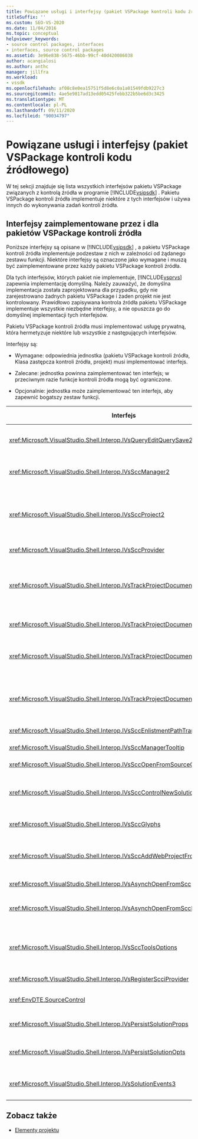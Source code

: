 ```yaml
---
title: Powiązane usługi i interfejsy (pakiet VSPackage kontroli kodu źródłowego)
titleSuffix: ''
ms.custom: SEO-VS-2020
ms.date: 11/04/2016
ms.topic: conceptual
helpviewer_keywords:
- source control packages, interfaces
- interfaces, source control packages
ms.assetid: 3e96e838-5675-46bb-99cf-40d420086038
author: acangialosi
ms.author: anthc
manager: jillfra
ms.workload:
- vssdk
ms.openlocfilehash: af08c8e0ea15751f5d8e6c0a1a01549fdb9227c3
ms.sourcegitcommit: 4ae5e9817ad13edd05425febb322b5be6d3c3425
ms.translationtype: MT
ms.contentlocale: pl-PL
ms.lasthandoff: 09/11/2020
ms.locfileid: "90034797"
---
```

# <a name="related-services-and-interfaces-source-control-vspackage"></a>Powiązane usługi i interfejsy (pakiet VSPackage kontroli kodu źródłowego)

W tej sekcji znajduje się lista wszystkich interfejsów pakietu VSPackage związanych z kontrolą źródła w programie [!INCLUDE[vsipsdk](../../extensibility/includes/vsipsdk_md.md)] . Pakietu VSPackage kontroli źródła implementuje niektóre z tych interfejsów i używa innych do wykonywania zadań kontroli źródła.

## <a name="interfaces-implemented-by-and-for-source-control-vspackages"></a>Interfejsy zaimplementowane przez i dla pakietów VSPackage kontroli źródła

 Poniższe interfejsy są opisane w [!INCLUDE[vsipsdk](../../extensibility/includes/vsipsdk_md.md)] , a pakietu VSPackage kontroli źródła implementuje podzestaw z nich w zależności od żądanego zestawu funkcji. Niektóre interfejsy są oznaczone jako wymagane i muszą być zaimplementowane przez każdy pakietu VSPackage kontroli źródła.

 Dla tych interfejsów, których pakiet nie implementuje, [!INCLUDE[vsprvs](../../code-quality/includes/vsprvs_md.md)] zapewnia implementację domyślną. Należy zauważyć, że domyślna implementacja została zaprojektowana dla przypadku, gdy nie zarejestrowano żadnych pakietu VSPackage i żaden projekt nie jest kontrolowany. Prawidłowo zapisywana kontrola źródła pakietu VSPackage implementuje wszystkie niezbędne interfejsy, a nie opuszcza go do domyślnej implementacji tych interfejsów.

 Pakietu VSPackage kontroli źródła musi implementować usługę prywatną, która hermetyzuje niektóre lub wszystkie z następujących interfejsów.

 Interfejsy są:

- Wymagane: odpowiednia jednostka (pakietu VSPackage kontroli źródła, Klasa zastępcza kontroli źródła, projekt) musi implementować interfejs.

- Zalecane: jednostka powinna zaimplementować ten interfejs; w przeciwnym razie funkcje kontroli źródła mogą być ograniczone.

- Opcjonalnie: jednostka może zaimplementować ten interfejs, aby zapewnić bogatszy zestaw funkcji.

| Interfejs | Przeznaczenie | Zaimplementowane przez | Wprowadzą? |
| - | - |--------------------------|-------------|
| <xref:Microsoft.VisualStudio.Shell.Interop.IVsQueryEditQuerySave2> | Edytory wywołują ten interfejs Przed zmodyfikowaniem lub zapisaniem pliku. Pakietu VSPackage kontroli źródła może wyewidencjonować plik lub odrzucić operację, jeśli wyewidencjonowanie nie powiedzie się. | Pakietu VSPackage kontroli źródła | Zalecane |
| <xref:Microsoft.VisualStudio.Shell.Interop.IVsSccManager2> | Ten interfejs zapewnia podstawowe funkcje kontroli źródła dla projektów, takie jak rejestrowanie i Wyrejestrowywanie projektów z kontrolą źródła i zapewnianie pomocy technicznej dla podstawowych symboli kontroli źródła. | Pakietu VSPackage kontroli źródła | Wymagane |
| <xref:Microsoft.VisualStudio.Shell.Interop.IVsSccProject2> | Ten interfejs jest uzyskiwany z <xref:Microsoft.VisualStudio.Shell.Interop.IVsHierarchy> użycia <xref:System.Runtime.InteropServices.Marshal.QueryInterface%2A> funkcji lub przez po prostu rzutowanie obiektu implementującego `IVsHierarchy` na `IVsSccProject2` . Służy do pobierania plików pod kontrolą źródła w projekcie lub do informowania projektu bieżącego stanu lub lokalizacji kontroli źródła. | Project | Wymagane |
| <xref:Microsoft.VisualStudio.Shell.Interop.IVsSccProvider> | Moduł integracji używa tego interfejsu do ustawienia bieżącego aktywnego pakietu VSPackage. | Pakietu VSPackage kontroli źródła | Wymagane |
| <xref:Microsoft.VisualStudio.Shell.Interop.IVsTrackProjectDocuments2> | Ten interfejs jest oparty na modelu subskrypcji. Każdy pakietu VSPackage może sygnalizować, że chce otrzymywać zdarzenia dokumentu i polecić powłokę w przypadku zdarzeń, które się zdarzają. Jest zaimplementowany i obsługiwany przez [!INCLUDE[vsprvs](../../code-quality/includes/vsprvs_md.md)] , co z kolei powoduje przekazanie zdarzeń implementujących `IVsTrackProjectDocumentsEvents2` do pakietu VSPackage. | Procedura wejścia kontroli źródła | Wymagane |
| <xref:Microsoft.VisualStudio.Shell.Interop.IVsTrackProjectDocuments3> | Ten interfejs zapewnia przetwarzanie wsadowe, synchronizowane operacje odczytu/zapisu oraz zaawansowaną `OnQueryAddFiles` metodę. | Procedura wejścia kontroli źródła | Wymagane |
| <xref:Microsoft.VisualStudio.Shell.Interop.IVsTrackProjectDocumentsEvents2> | **Eksplorator rozwiązań** i projekty wywołują ten interfejs po dodaniu nowych plików do projektów lub po zmianie nazwy plików i folderów lub usunięciu ich z projektów. Pakietu VSPackage kontroli źródła może wyewidencjonować plik projektu lub anulować operację. | Pakietu VSPackage kontroli źródła | Zalecane |
| <xref:Microsoft.VisualStudio.Shell.Interop.IVsTrackProjectDocumentsEvents3> | **Eksplorator rozwiązań** i projekty wywołują ten interfejs w odpowiedzi na wywołania metod interfejsu IVstrackProjectDocuments3. Pakietu VSPackage kontroli źródła może śledzić operacje wsadowe, synchronizować operacje odczytu i zapisu oraz korzystać z bardziej zaawansowanej `OnQueryAddFiles` metody. | Pakietu VSPackage kontroli źródła | Zalecane |
| <xref:Microsoft.VisualStudio.Shell.Interop.IVsSccEnlistmentPathTranslation> | Ten interfejs zapewnia obsługę zarządzania rejestracją dla projektów sieci Web. | Pakietu VSPackage kontroli źródła | Zalecane |
| <xref:Microsoft.VisualStudio.Shell.Interop.IVsSccManagerTooltip> | Ten interfejs służy do pobierania etykietek narzędzi dla plików kontrolowanych przez źródło w projektach. | Pakietu VSPackage kontroli źródła | Opcjonalne |
| <xref:Microsoft.VisualStudio.Shell.Interop.IVsSccOpenFromSourceControl> | Ten interfejs zapewnia obsługę rozszerzenia przestrzeni nazw. | Pakietu VSPackage kontroli źródła | Opcjonalne |
| <xref:Microsoft.VisualStudio.Shell.Interop.IVsSccControlNewSolution> | Pakietu VSPackage używa tego interfejsu do integrowania rozszerzenia przestrzeni nazw w oknach dialogowych **Nowy**, **Otwórz**lub **Zapisz** . W związku z tym projekty mogą być automatycznie dodawane do kontroli źródła podczas tworzenia lub dodawane do kontroli źródła, gdy trwa operacja zapisywania. | Pakietu VSPackage kontroli źródła | Opcjonalne |
| <xref:Microsoft.VisualStudio.Shell.Interop.IVsSccGlyphs> | Pakietu VSPackage używa tego interfejsu, aby zdefiniować dodatkowe glify jako glify kontroli źródła dla węzłów w **Eksplorator rozwiązań**. | Pakietu VSPackage kontroli źródła | Opcjonalne |
| <xref:Microsoft.VisualStudio.Shell.Interop.IVsSccAddWebProjectFromSourceControl> | Okno dialogowe **Dodawanie** dla projektów sieci Web używa tego interfejsu. Zapewnia metody przeglądania w poszukiwaniu lokalizacji kontroli źródła i otwierania projektu sieci Web, który został wcześniej dodany w repozytorium kontroli źródła w tej lokalizacji. | Pakietu VSPackage kontroli źródła | Zalecane |
| <xref:Microsoft.VisualStudio.Shell.Interop.IVsAsynchOpenFromScc> | Ten interfejs zapewnia obsługę asynchronicznego (w tle) ładowania projektów z kontroli źródła. | Pakietu VSPackage kontroli źródła | Opcjonalne |
| <xref:Microsoft.VisualStudio.Shell.Interop.IVsAsynchOpenFromSccProjectEvents> | Ten interfejs umożliwia projektom oglądanie postępu asynchronicznego ładowania zainicjowane przez <xref:Microsoft.VisualStudio.Shell.Interop.IVsAsynchOpenFromScc> . | Project | Opcjonalne |
| <xref:Microsoft.VisualStudio.Shell.Interop.IVsSccToolsOptions> | Ten interfejs umożliwia IDE zapytania o aktywny pakietu VSPackage kontroli źródła. IDE wysyła zapytanie do wartości ustawień kontroli źródła, które mają znaczenie nawet wtedy, gdy nie ma żadnych zarejestrowanych aktywnych kontroli źródła pakietu VSPackage. Ten interfejs jest zaimplementowany i obsługiwany przez program [!INCLUDE[vsprvs](../../code-quality/includes/vsprvs_md.md)] . | Procedura wejścia kontroli źródła | Wymagane |
| <xref:Microsoft.VisualStudio.Shell.Interop.IVsRegisterScciProvider> | Ten interfejs jest używany podczas rejestrowania pakietu VSPackage kontroli źródła. | Procedura wejścia kontroli źródła | Wymagane |
| <xref:EnvDTE.SourceControl> | Ten interfejs jest używany w automatyzacji. W związku z tym uwidacznia tylko funkcje, które mogą być wykonywane bez wyświetlania interfejsu użytkownika. | Pakietu VSPackage kontroli źródła | Opcjonalne |
| <xref:Microsoft.VisualStudio.Shell.Interop.IVsPersistSolutionProps> | Ten interfejs służy do zapisywania ustawień kontroli źródła w pliku rozwiązania (. sln). Te ustawienia obejmują lokalizację kontroli źródła i flagi stanu kontroli źródła. | Pakietu VSPackage kontroli źródła | Zalecane |
| <xref:Microsoft.VisualStudio.Shell.Interop.IVsPersistSolutionOpts> | Ten interfejs służy do zapisywania ustawień kontroli źródła w pliku opcji rozwiązania (. suo). Może to dotyczyć specyficznych dla użytkownika ustawień kontroli źródła, takich jak lokalizacja rejestracji bieżącego użytkownika. | Pakietu VSPackage kontroli źródła | Zalecane |
| <xref:Microsoft.VisualStudio.Shell.Interop.IVsSolutionEvents3> | Ten interfejs służy do monitorowania zdarzeń w celu wykonywania operacji, takich jak Ewidencjonowanie plików projektu przed zamknięciem rozwiązań lub pobieranie nowych plików z kontroli źródła podczas otwierania projektu. | Pakietu VSPackage kontroli źródła | Zalecane |

## <a name="see-also"></a>Zobacz także
- [Elementy projektu](../../extensibility/internals/source-control-vspackage-design-elements.md)
